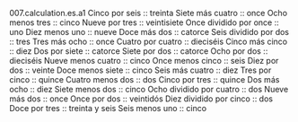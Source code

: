 007.calculation.es.a1
Cinco por seis :: treinta
Siete más cuatro :: once
Ocho menos tres :: cinco
Nueve por tres :: veintisiete
Once dividido por once :: uno
Diez menos uno :: nueve
Doce más dos :: catorce
Seis dividido por dos :: tres
Tres más ocho :: once
Cuatro por cuatro :: dieciséis
Cinco más cinco :: diez
Dos por siete :: catorce
Siete por dos :: catorce
Ocho por dos :: dieciséis
Nueve menos cuatro :: cinco
Once menos cinco :: seis
Diez por dos :: veinte
Doce menos siete :: cinco
Seis más cuatro :: diez
Tres por cinco :: quince
Cuatro menos dos :: dos
Cinco por tres :: quince
Dos más ocho :: diez
Siete menos dos :: cinco
Ocho dividido por cuatro :: dos
Nueve más dos :: once
Once por dos :: veintidós
Diez dividido por cinco :: dos
Doce por tres :: treinta y seis
Seis menos uno :: cinco
